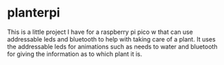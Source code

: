 # planterpi

This is a little project I have for a raspberry pi pico w that can use addressable leds and bluetooth to help with taking care of a plant. It uses the addressable leds for animations such as needs to water and bluetooth for giving the information as to which plant it is.